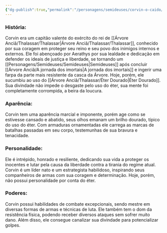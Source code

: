 ```yaml
---
{"dg-publish":true,"permalink":"/personagens/semideuses/corvin-o-caido/"}
---
```



### História:

Corvin era um capitão valente do exército do rei de [[Árvore Anciã/Thalassar/Thalassar\|Árvore Anciã/Thalassar/Thalassar]], conhecido por sua coragem em proteger seu reino e seu povo dos inimigos internos e externos. Ele foi abençoado por Aerathys por sua lealdade e dedicação em defender os ideais de justiça e liberdade, se tornando um [[Personagens/Semideuses/Semideuses\|Semideuses]] após concluir [[Árvore Anciã/A jornada dos imortais\|A jornada dos imortais]] e ingerir uma farpa da parte mais resistente da casca da Árvore. Hoje, porém, ele sucumbiu ao uso do [[Árvore Anciã/Thalassar/Éter Dourado\|Éter Dourado]]. Sua divindade não impede o desgaste pelo uso do éter, sua mente foi completamente corrompida, a beira da loucura. 
### Aparência:

Corvin tem uma aparência marcial e imponente, porém age como se estivesse cansado e abatido, seus olhos emanam um brilho dourado, típico do uso do éter. Com armaduras ornamentadas ele carrega as marcas de batalhas passadas em seu corpo, testemunhas de sua bravura e tenacidade.
### Personalidade: 

Ele é intrépido, honrado e resiliente, dedicando sua vida a proteger os inocentes e lutar pela causa da liberdade contra a tirania do regime atual. Corvin é um líder nato e um estrategista habilidoso, inspirando seus companheiros de armas com sua coragem e determinação. Hoje, porém, não possui personalidade por conta do éter.

### Poderes:

Corvin possui habilidades de combate excepcionais, sendo mestre em diversas formas de armas e técnicas de luta. Ele também tem o dom da resistência física, podendo receber diversos ataques sem sofrer muito dano. Além disso, ele consegue canalizar sua divindade para potencializar golpes.